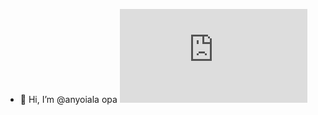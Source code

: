 - 👋 Hi, I’m @anyoiala
opa
![](https://br.depositphotos.com/stock-photos/pato.html)

<!---
anyoiala/anyoiala is a ✨ special ✨ repository because its `README.md` (this file) appears on your GitHub profile.
You can click the Preview link to take a look at your changes.
--->
